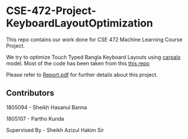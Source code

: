 # CSE-472-Project-KeyboardLayoutOptimization

This repo contains our work done for CSE 472 Machine Learning Course Project.

We try to optimize Touch Typed Bangla Keyboard Layouts using [carpalx](https://mk.bcgsc.ca/carpalx/) model. Most of the code has been taken from this [this repo](https://github.com/kerenivasch/MKLOGA/tree/main)

Please refer to [Report.pdf](https://github.com/piratepartho/CSE-472-Project-KeyboardLayoutOptimization/blob/main/Report.pdf) for further details about this project.

## Contributors

1805094 - Sheikh Hasanul Banna

1805107 - Partho Kunda

Supervised By - Sheikh Azizul Hakim Sir
